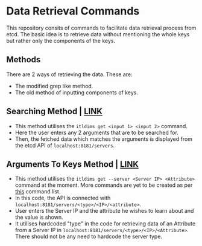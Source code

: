 # Data Retrieval Commands
This repository consits of commands to facilitate data retrieval process from etcd. The basic idea is to retrieve data without mentioning the whole keys but rather only the components of the keys.

## Methods
There are 2 ways of retrieving the data. These are:  
- The modified grep like method. 
- The old method of inputting components of keys. 

## Searching Method | [LINK](https://github.com/yash-anand-fosteringlinux/Commands-and-Outputs/tree/main/Modified-Grep-Like)
- This method utilises the `itldims get <input 1> <input 2>` command. 
- Here the user enters any 2 arguments that are to be searched for. 
- Then, the fetched data which matches the arguments is displayed from the etcd API of `localhost:8181/servers`.

## Arguments To Keys Method | [LINK](https://github.com/yash-anand-fosteringlinux/Commands-and-Outputs/tree/main/Old-Keys-Input)
- This method utilises the `itldims get --server <Server IP> <Attribute>` command at the moment. More commands are yet to be created as per [this](https://github.com/yash-anand-fosteringlinux/Commands-and-Outputs/blob/main/Old-Keys-Input/ListOfCommands.md) command list. 
- In this code, the API is connected with `localhost:8181/servers/<type>/<IP>/<attribute>`.
- User enters the Server IP and the attribute he wishes to learn about and the value is shown.
- It utilises hardcoded "type" in the code for retrieving data of an Attribute from a Server IP in `localhost:8181/servers/<type>/<IP>/<Attribute>`. There should not be any need to hardcode the server type.
